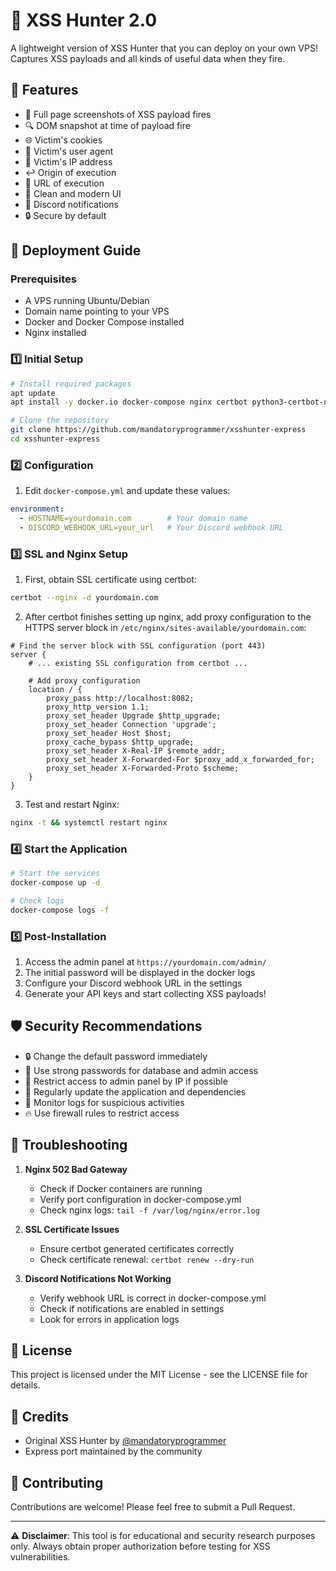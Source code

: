 # 🎯 XSS Hunter 2.0

A lightweight version of XSS Hunter that you can deploy on your own VPS! Captures XSS payloads and all kinds of useful data when they fire.

## 🌟 Features

- 📸 Full page screenshots of XSS payload fires
- 🔍 DOM snapshot at time of payload fire  
- 🌐 Victim's cookies
- 📱 Victim's user agent
- 📍 Victim's IP address
- ↩️ Origin of execution
- 🔗 URL of execution
- 🎨 Clean and modern UI
- 🔔 Discord notifications
- 🔒 Secure by default

## 🚀 Deployment Guide

### Prerequisites

- A VPS running Ubuntu/Debian
- Domain name pointing to your VPS
- Docker and Docker Compose installed
- Nginx installed

### 1️⃣ Initial Setup

```bash
# Install required packages
apt update
apt install -y docker.io docker-compose nginx certbot python3-certbot-nginx

# Clone the repository
git clone https://github.com/mandatoryprogrammer/xsshunter-express
cd xsshunter-express
```

### 2️⃣ Configuration

1. Edit `docker-compose.yml` and update these values:
```yaml
environment:
  - HOSTNAME=yourdomain.com        # Your domain name
  - DISCORD_WEBHOOK_URL=your_url   # Your Discord webhook URL
```

### 3️⃣ SSL and Nginx Setup

1. First, obtain SSL certificate using certbot:
```bash
certbot --nginx -d yourdomain.com
```

2. After certbot finishes setting up nginx, add proxy configuration to the HTTPS server block in `/etc/nginx/sites-available/yourdomain.com`:
```nginx
# Find the server block with SSL configuration (port 443)
server {
    # ... existing SSL configuration from certbot ...

    # Add proxy configuration
    location / {
        proxy_pass http://localhost:8082;
        proxy_http_version 1.1;
        proxy_set_header Upgrade $http_upgrade;
        proxy_set_header Connection 'upgrade';
        proxy_set_header Host $host;
        proxy_cache_bypass $http_upgrade;
        proxy_set_header X-Real-IP $remote_addr;
        proxy_set_header X-Forwarded-For $proxy_add_x_forwarded_for;
        proxy_set_header X-Forwarded-Proto $scheme;
    }
}
```

3. Test and restart Nginx:
```bash
nginx -t && systemctl restart nginx
```

### 4️⃣ Start the Application

```bash
# Start the services
docker-compose up -d

# Check logs
docker-compose logs -f
```

### 5️⃣ Post-Installation

1. Access the admin panel at `https://yourdomain.com/admin/`
2. The initial password will be displayed in the docker logs
3. Configure your Discord webhook URL in the settings
4. Generate your API keys and start collecting XSS payloads!

## 🛡️ Security Recommendations

- 🔒 Change the default password immediately
- 🔐 Use strong passwords for database and admin access
- 🚫 Restrict access to admin panel by IP if possible
- 🔄 Regularly update the application and dependencies
- 📝 Monitor logs for suspicious activities
- 🔥 Use firewall rules to restrict access

## 🔧 Troubleshooting

1. **Nginx 502 Bad Gateway**
   - Check if Docker containers are running
   - Verify port configuration in docker-compose.yml
   - Check nginx logs: `tail -f /var/log/nginx/error.log`

2. **SSL Certificate Issues**
   - Ensure certbot generated certificates correctly
   - Check certificate renewal: `certbot renew --dry-run`

3. **Discord Notifications Not Working**
   - Verify webhook URL is correct in docker-compose.yml
   - Check if notifications are enabled in settings
   - Look for errors in application logs

## 📝 License

This project is licensed under the MIT License - see the LICENSE file for details.

## 🙏 Credits

- Original XSS Hunter by [@mandatoryprogrammer](https://github.com/mandatoryprogrammer)
- Express port maintained by the community

## 🤝 Contributing

Contributions are welcome! Please feel free to submit a Pull Request.

---
⚠️ **Disclaimer**: This tool is for educational and security research purposes only. Always obtain proper authorization before testing for XSS vulnerabilities.
